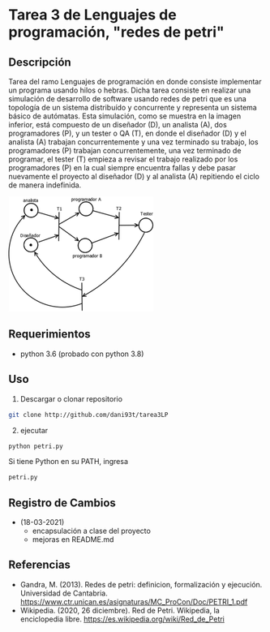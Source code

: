 # Tarea 3 de Lenguajes de programación, "redes de petri"

## Descripción
Tarea del ramo Lenguajes de programación en donde consiste implementar un programa usando hilos o hebras. Dicha tarea consiste en realizar una simulación de desarrollo de software usando redes de petri que es una topología de un sistema distribuído y concurrente y representa un sistema básico de autómatas.
Esta simulación, como se muestra en la imagen inferior, está compuesto de un diseñador (D), un analista (A), dos programadores (P), y un tester o QA (T), en donde el diseñador (D) y el analista (A) trabajan concurrentemente y una vez terminado su trabajo, los programadores (P) trabajan concurrentemente, una vez terminado de programar, el tester (T) empieza a revisar el trabajo realizado por los programadores (P) en la cual siempre encuentra fallas y debe pasar nuevamente el proyecto al diseñador (D) y al analista (A) repitiendo el ciclo de manera indefinida.

![representacion](./img/petri.png)

## Requerimientos
- python 3.6 (probado con python 3.8)

## Uso

1. Descargar o clonar repositorio
```bash
git clone http://github.com/dani93t/tarea3LP
```
2. ejecutar
```bash
python petri.py
```
Si tiene Python en su PATH, ingresa
```bash
petri.py
```
## Registro de Cambios
* (18-03-2021)
    * encapsulación a clase del proyecto
    * mejoras en README.md


## Referencias
* Gandra, M. (2013). Redes de petri: definicion, formalización y ejecución. Universidad de Cantabria. https://www.ctr.unican.es/asignaturas/MC_ProCon/Doc/PETRI_1.pdf
* Wikipedia. (2020, 26 diciembre). Red de Petri. Wikipedia, la enciclopedia libre. https://es.wikipedia.org/wiki/Red_de_Petri